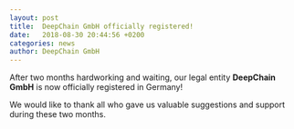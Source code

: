 ```yaml
---
layout: post
title:  DeepChain GmbH officially registered!
date:   2018-08-30 20:44:56 +0200
categories: news
author: DeepChain GmbH
---
```

After two months hardworking and waiting, our legal entity **DeepChain GmbH** is now officially registered in Germany!

We would like to thank all who gave us valuable suggestions and support during these two months. 